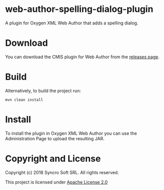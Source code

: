 # web-author-spelling-dialog-plugin
A plugin for Oxygen XML Web Author that adds a spelling dialog.

# Download
You can download the CMIS plugin for Web Author from the [releases page](https://github.com/oxygenxml/web-author-spelling-dialog-plugin/releases).

# Build

Alternatively, to build the project run:

```
mvn clean install
```

# Install

To install the plugin in Oxygen XML Web Author you can use the Administration Page to upload the resulting JAR.

# Copyright and License

Copyright (c) 2018 Syncro Soft SRL. All rights reserved.

This project is licensed under [Apache License 2.0](https://github.com/oxygenxml/web-author-spelling-dialog-plugin/blob/master/LICENSE)
